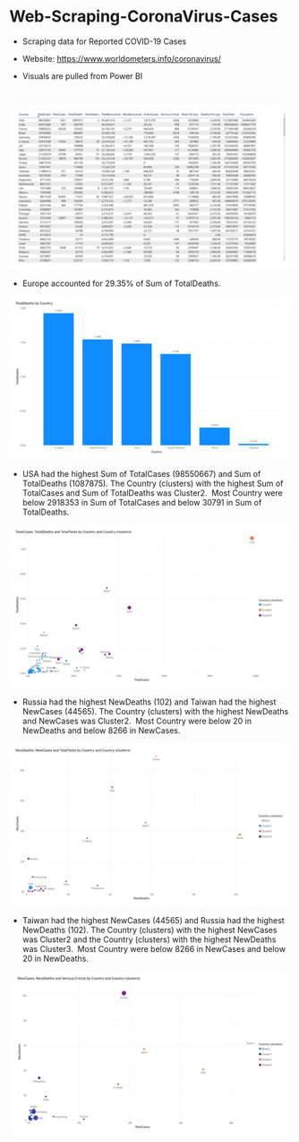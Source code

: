 # Web-Scraping-CoronaVirus-Cases
- Scraping data for Reported COVID-19 Cases 

- Website: https://www.worldometers.info/coronavirus/

- Visuals are pulled from Power BI

<br />

![](ss/table-1.jpg)

- Europe accounted for 29.35% of Sum of TotalDeaths.﻿﻿

![](ss/bar-1.jpg)

- USA had the highest Sum of TotalCases (98550667) and Sum of TotalDeaths (1087875). The Country (clusters) with the highest Sum of TotalCases and Sum of TotalDeaths was Cluster2.﻿﻿
﻿﻿
﻿﻿Most Country were below 2918353 in Sum of TotalCases and below 30791 in Sum of TotalDeaths.﻿﻿
  
![](ss/scatterone-1.jpg)

- Russia had the highest NewDeaths (102) and Taiwan had the highest NewCases (44565). The Country (clusters) with the highest NewDeaths and NewCases was Cluster2.﻿﻿
﻿﻿
﻿﻿Most Country were below 20 in NewDeaths and below 8266 in NewCases.﻿﻿

![](ss/scattertwo-1.jpg)

- Taiwan had the highest NewCases (44565) and Russia had the highest NewDeaths (102). The Country (clusters) with the highest NewCases was Cluster2 and the Country (clusters) with the highest NewDeaths was Cluster3.﻿﻿
﻿﻿
﻿﻿Most Country were below 8266 in NewCases and below 20 in NewDeaths.﻿﻿
﻿﻿
  
![](ss/scatterthree-1.jpg)


﻿
